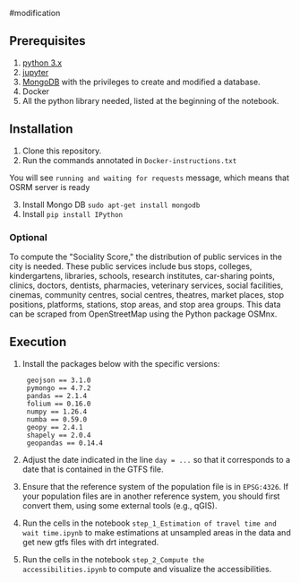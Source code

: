 #modification

## Prerequisites
1. [python 3.x](https://www.python.org/download/releases/3.0/)
1. [jupyter](http://jupyter.org/)
1. [MongoDB](https://www.mongodb.com/download-center#community) with the privileges to create and modified a database.
1. Docker
1. All the python library needed, listed at the beginning of the notebook.


## Installation
1. Clone this repository.
2. Run the commands annotated in `Docker-instructions.txt` 

You will see `running and waiting for requests` message, which means that OSRM server is ready

3. Install Mongo DB `sudo apt-get install mongodb`
4. Install `pip install IPython`


### Optional
To compute the "Sociality Score," the distribution of public services in the city is needed. These public services include bus stops, colleges, kindergartens, libraries, schools, research institutes, car-sharing points, clinics, doctors, dentists, pharmacies, veterinary services, social facilities, cinemas, community centres, social centres, theatres, market places, stop positions, platforms, stations, stop areas, and stop area groups. This data can be scraped from OpenStreetMap using the Python package OSMnx.

## Execution


1. Install the packages below with the specific versions:

		geojson == 3.1.0
		pymongo == 4.7.2
		pandas == 2.1.4
		folium == 0.16.0
		numpy == 1.26.4
		numba == 0.59.0
		geopy == 2.4.1
		shapely == 2.0.4
		geopandas == 0.14.4

2. Adjust the date indicated in the line `day = ...` so that it corresponds to a date that is contained in the GTFS file.

3. Ensure that the reference system of the population file is in `EPSG:4326`. If your population files are in another reference system, you should first convert them, using some external tools (e.g., qGIS).

4. Run the cells in the notebook `step_1_Estimation of travel time and wait time.ipynb` to make estimations at unsampled areas in the data and get new gtfs files with drt integrated.
5. Run the cells in the notebook `step_2_Compute the accessibilities.ipynb` to compute and visualize the accessibilities.

    





